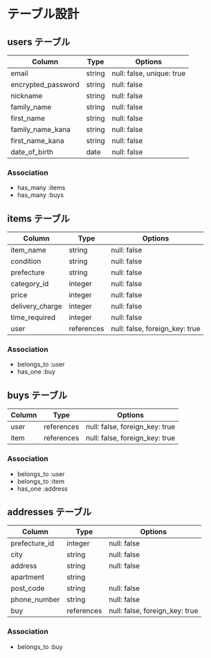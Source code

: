 # テーブル設計

## users テーブル

| Column                    | Type   | Options                   |
| ------------------        | ------ | ------------------------- |
| email                     | string | null: false, unique: true |
| encrypted_password        | string | null: false               |
| nickname                  | string | null: false               |
| family_name               | string | null: false               |
| first_name                | string | null: false               |
| family_name_kana          | string | null: false               |
| first_name_kana           | string | null: false               |
| date_of_birth             | date   | null: false               |

### Association

- has_many :items
- has_many :buys

## items テーブル

| Column             | Type       | Options                        |
| ------------------ | ------     | ------------------------------ |
| item_name          | string     | null: false                    |
| condition          | string     | null: false                    |
| prefecture         | string     | null: false                    |
| category_id        | integer    | null: false                    |
| price              | integer    | null: false                    |
| delivery_charge    | integer    | null: false                    |
| time_required      | integer    | null: false                    |
| user               | references | null: false, foreign_key: true |

### Association

- belongs_to :user
- has_one :buy

## buys テーブル

| Column           | Type       | Options                        |
| ---------------- | ------     | ------------------------------ |
| user             | references | null: false, foreign_key: true |
| item             | references | null: false, foreign_key: true |

### Association

- belongs_to :user
- belongs_to :item
- has_one :address

## addresses テーブル

| Column             | Type       | Options                        |
| ------------------ | ------     | ------------------------------ |
| prefecture_id      | integer    | null: false                    |
| city               | string     | null: false                    |
| address            | string     | null: false                    |
| apartment          | string     |                                | 
| post_code          | string     | null: false                    |
| phone_number       | string     | null: false                    |
| buy                | references | null: false, foreign_key: true |

### Association

- belongs_to :buy

